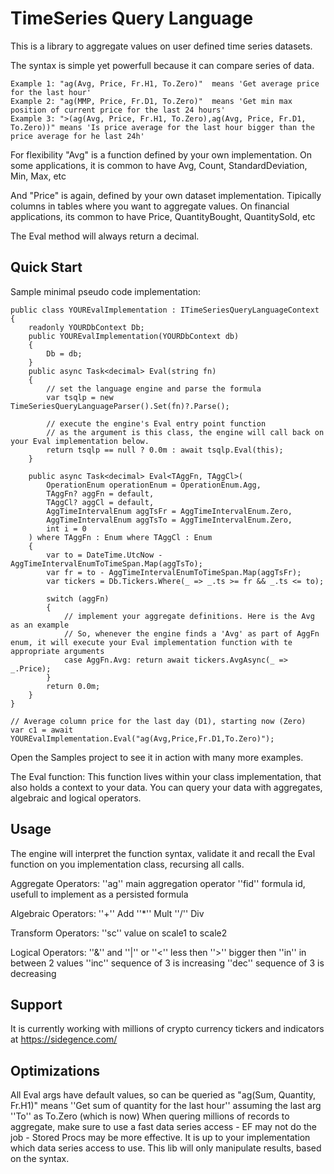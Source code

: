 
# TimeSeries Query Language

This is a library to aggregate values on user defined time series datasets.

The syntax is simple yet powerfull because it can compare series of data.

    Example 1: "ag(Avg, Price, Fr.H1, To.Zero)"  means 'Get average price for the last hour'
    Example 2: "ag(MMP, Price, Fr.D1, To.Zero)"  means 'Get min max position of current price for the last 24 hours'
    Example 3: ">(ag(Avg, Price, Fr.H1, To.Zero),ag(Avg, Price, Fr.D1, To.Zero))" means 'Is price average for the last hour bigger than the price average for he last 24h'

For flexibility "Avg" is a function defined by your own implementation.
On some applications, it is common to have Avg, Count, StandardDeviation, Min, Max, etc 

And "Price" is again, defined by your own dataset implementation. Tipically columns in tables where you want to aggregate values.
On financial applications, its common to have Price, QuantityBought, QuantitySold, etc

The Eval method will always return a decimal.

## Quick Start

Sample minimal pseudo code implementation:

```
public class YOUREvalImplementation : ITimeSeriesQueryLanguageContext
{
    readonly YOURDbContext Db;
    public YOUREvalImplementation(YOURDbContext db)
    {
        Db = db;
    }
    public async Task<decimal> Eval(string fn)
    {
        // set the language engine and parse the formula
        var tsqlp = new TimeSeriesQueryLanguageParser().Set(fn)?.Parse();
        
        // execute the engine's Eval entry point function
        // as the argument is this class, the engine will call back on your Eval implementation below.
        return tsqlp == null ? 0.0m : await tsqlp.Eval(this);
    }

    public async Task<decimal> Eval<TAggFn, TAggCl>(
        OperationEnum operationEnum = OperationEnum.Agg,
        TAggFn? aggFn = default,
        TAggCl? aggCl = default,
        AggTimeIntervalEnum aggTsFr = AggTimeIntervalEnum.Zero,
        AggTimeIntervalEnum aggTsTo = AggTimeIntervalEnum.Zero,
        int i = 0
    ) where TAggFn : Enum where TAggCl : Enum
    {
        var to = DateTime.UtcNow - AggTimeIntervalEnumToTimeSpan.Map(aggTsTo);
        var fr = to - AggTimeIntervalEnumToTimeSpan.Map(aggTsFr);
        var tickers = Db.Tickers.Where(_ => _.ts >= fr && _.ts <= to);

        switch (aggFn)
        {
            // implement your aggregate definitions. Here is the Avg as an example
            // So, whenever the engine finds a 'Avg' as part of AggFn enum, it will execute your Eval implementation function with te appropriate arguments
            case AggFn.Avg: return await tickers.AvgAsync(_ => _.Price);
        }
        return 0.0m;
    }
}

// Average column price for the last day (D1), starting now (Zero)
var c1 = await YOUREvalImplementation.Eval("ag(Avg,Price,Fr.D1,To.Zero)");										

```

Open the Samples project to see it in action with many more examples.

The Eval function:
This function lives within your class implementation, that also holds a context to your data.
You can query your data with aggregates, algebraic and logical operators.

## Usage

The engine will interpret the function syntax, validate it and recall the Eval function on you implementation class, recursing all calls.

Aggregate Operators: 
    ''ag'' main aggregation operator
    ''fid'' formula id, usefull to implement as a persisted formula

Algebraic Operators: 
    ''+'' Add 
    ''*'' Mult 
    ''/'' Div

Transform Operators: 
    ''sc'' value on scale1 to scale2

Logical Operators: 
    ''&'' and
    ''|'' or
    ''<'' less then 
    ''>'' bigger then
    ''in'' in between 2 values
    ''inc'' sequence of 3 is increasing
    ''dec'' sequence of 3 is decreasing

## Support

It is currently working with millions of crypto currency tickers and indicators at https://sidegence.com/

## Optimizations
All Eval args have default values, so can be queried as "ag(Sum, Quantity, Fr.H1)"  means ''Get sum of quantity for the last hour'' 
assuming the last arg ''To'' as To.Zero (which is now)
When quering millions of records to aggregate, make sure to use a fast data series access - EF may not do the job - Stored Procs may be more effective.
It is up to your implementation which data series access to use. This lib will only manipulate results, based on the syntax.